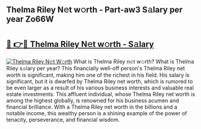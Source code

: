## Thelma Riley N𝚎t w𝚘rth - Part-aw3 S𝚊lary per year Zo66W

# <h2><a href="http://gc0kgv.nevu.top/?p=Thelma+Riley">🔗 👉🔴 Thelma Riley N𝚎t w𝚘rth - S𝚊lary</a></h2>

[![Thelma Riley N𝚎t W𝚘rth](https://i.imgur.com/Oavwk0R.jpeg)](http://gc0kgv.nevu.top/?p=Thelma+Riley)
What is Thelma Riley n𝚎t w𝚘rth? What is Thelma Riley s𝚊lary per year?
This financially well-off person's Thelma Riley net worth is significant, making him one of the richest in his field. His salary is significant, but it is dwarfed by Thelma Riley net worth, which is rumored to be even larger as a result of his various business interests and valuable real estate investments. This affluent individual, whose Thelma Riley net worth is among the highest globally, is renowned for his business acumen and financial brilliance. With a Thelma Riley net worth in the billions and a notable income, this wealthy person is a shining example of the power of tenacity, perseverance, and financial wisdom.
